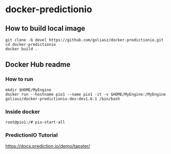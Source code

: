 # docker-predictionio

## How to build local image
```
git clone -b devel https://github.com/goliasz/docker-predictionio.git
cd docker-predictionio
docker build .
```
## Docker Hub readme
### How to run
```
mkdir $HOME/MyEngine
docker run --hostname pio1 --name pio1 -it -v $HOME/MyEngine:/MyEngine goliasz/docker-predictionio-dev:dev1.6.1 /bin/bash
```

### Inside docker
```
root@pio1:/# pio-start-all
```

### PredictionIO Tutorial
https://docs.prediction.io/demo/tapster/
